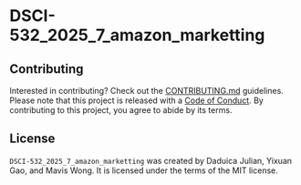 # DSCI-532_2025_7_amazon_marketting



## Contributing

Interested in contributing? Check out the [CONTRIBUTING.md]([https://https://github.com/UBC-MDS/DSCI-532_2025_7_amazon_marketing/blob/main/CONTRIBUTING.md](https://github.com/UBC-MDS/DSCI-532_2025_7_amazon_marketing/blob/main/CONTRIBUTING.md)) guidelines. Please note that this project is released with a [Code of Conduct]([https://https://github.com/UBC-MDS/DSCI-532_2025_7_amazon_marketing/blob/main/CODE_OF_CONDUCT.md](https://github.com/UBC-MDS/DSCI-532_2025_7_amazon_marketing/blob/main/CODE_OF_CONDUCT.md)). By contributing to this project, you agree to abide by its terms.

## License

`DSCI-532_2025_7_amazon_marketting` was created by Daduica Julian, Yixuan Gao, and Mavis Wong. It is licensed under the terms of the MIT license.
